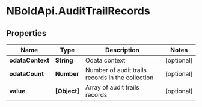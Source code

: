 # NBoldApi.AuditTrailRecords

## Properties

Name | Type | Description | Notes
------------ | ------------- | ------------- | -------------
**odataContext** | **String** | Odata context | [optional] 
**odataCount** | **Number** | Number of audit trails records in the collection | [optional] 
**value** | **[Object]** | Array of audit trails records | [optional] 


